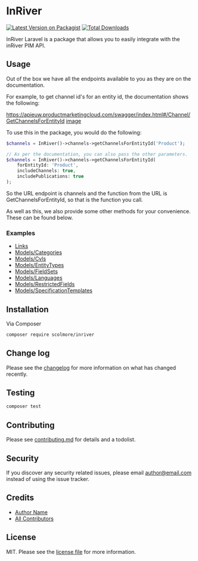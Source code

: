 # InRiver

[![Latest Version on Packagist][ico-version]][link-packagist]
[![Total Downloads][ico-downloads]][link-downloads]

InRiver Laravel is a package that allows you to easily integrate with the inRiver PIM API.

## Usage

Out of the box we have all the endpoints available to you as they are on the documentation.

For example, to get channel id's for an entity id, the documentation shows the following:

https://apieuw.productmarketingcloud.com/swagger/index.html#/Channel/GetChannelsForEntityId
[image](assets/channel-api.png)

To use this in the package, you would do the following:
```php
$channels = InRiver()->channels->getChannelsForEntityId('Product');

// As per the documentation, you can also pass the other parameters.
$channels = InRiver()->channels->getChannelsForEntityId(
    forEntityId: 'Product', 
    includeChannels: true,
    includePublications: true
);
```
So the URL endpoint is channels and the function from the URL is GetChannelsForEntityId, so that is the function you call.

As well as this, we also provide some other methods for your convenience. These can be found below.

### Examples
- [Links](examples/links/link.md)
- [Models/Categories](examples/model/Category.md)
- [Models/Cvls](examples/model/Cvls.md)
- [Models/EntityTypes](examples/model/EntityTypes.md)
- [Models/FieldSets](examples/model/FieldSets.md)
- [Models/Languages](examples/model/Languages.md)
- [Models/RestrictedFields](examples/model/RestrictedFields.md)
- [Models/SpecificationTemplates](examples/model/SpecificationTemplates.md)

## Installation

Via Composer

```bash
composer require scolmore/inriver
```

## Change log

Please see the [changelog](changelog.md) for more information on what has changed recently.

## Testing

```bash
composer test
```

## Contributing

Please see [contributing.md](contributing.md) for details and a todolist.

## Security

If you discover any security related issues, please email author@email.com instead of using the issue tracker.

## Credits

- [Author Name][link-author]
- [All Contributors][link-contributors]

## License

MIT. Please see the [license file](license.md) for more information.

[ico-version]: https://img.shields.io/packagist/v/scolmore/inriver.svg?style=flat-square
[ico-downloads]: https://img.shields.io/packagist/dt/scolmore/inriver.svg?style=flat-square
[ico-travis]: https://img.shields.io/travis/scolmore/inriver/master.svg?style=flat-square
[ico-styleci]: https://styleci.io/repos/12345678/shield

[link-packagist]: https://packagist.org/packages/scolmore/inriver
[link-downloads]: https://packagist.org/packages/scolmore/inriver
[link-travis]: https://travis-ci.org/scolmore/inriver
[link-styleci]: https://styleci.io/repos/12345678
[link-author]: https://github.com/scolmore
[link-contributors]: ../../contributors
